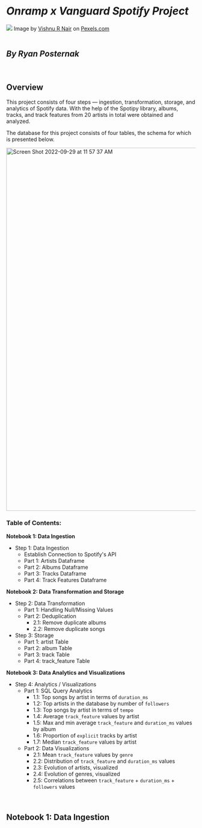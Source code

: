 # *Onramp x Vanguard Spotify Project*

<img src="https://github.com/rjpost20/vanguard_de_project_Ryan_Posternak/blob/main/images/pexels-vishnu-r-nair-1105666.jpg?raw=true">
Image by <a href="https://www.pexels.com/@vishnurnair/" >Vishnu R Nair</a> on <a href="https://www.pexels.com/photo/people-at-concert-1105666/" >Pexels.com</a>

<br>
<br>

## *By Ryan Posternak*

<br>

## Overview

This project consists of four steps — ingestion, transformation, storage, and analytics of Spotify data. With the help of the Spotipy library, albums, tracks, and track features from 20 artists in total were obtained and analyzed.

The database for this project consists of four tables, the schema for which is presented below.

<img width="964" alt="Screen Shot 2022-09-29 at 11 57 37 AM" src="https://user-images.githubusercontent.com/105675055/193080528-e3dc6fa7-272f-40a3-b564-e411199eec70.png">

### Table of Contents:

**Notebook 1: Data Ingestion**
* Step 1: Data Ingestion
  * Establish Connection to Spotify's API
  * Part 1: Artists Dataframe
  * Part 2: Albums Dataframe
  * Part 3: Tracks Dataframe
  * Part 4: Track Features Dataframe

**Notebook 2: Data Transformation and Storage**
* Step 2: Data Transformation
  * Part 1: Handling Null/Missing Values
  * Part 2: Deduplication
    * 2.1: Remove duplicate albums
    * 2.2: Remove duplicate songs
* Step 3: Storage
  * Part 1: artist Table
  * Part 2: album Table
  * Part 3: track Table
  * Part 4: track_feature Table

**Notebook 3: Data Analytics and Visualizations**
* Step 4: Analytics / Visualizations
  * Part 1: SQL Query Analytics
    * 1.1: Top songs by artist in terms of `duration_ms`
    * 1.2: Top artists in the database by number of `followers`
    * 1.3: Top songs by artist in terms of `tempo`
    * 1.4: Average `track_feature` values by artist
    * 1.5: Max and min average `track_feature` and `duration_ms` values by album
    * 1.6: Proportion of `explicit` tracks by artist
    * 1.7: Median `track_feature` values by artist
  * Part 2: Data Visualizations
    * 2.1: Mean `track_feature` values by `genre`
    * 2.2: Distribution of `track_feature` and `duration_ms` values
    * 2.3: Evolution of artists, visualized
    * 2.4: Evolution of genres, visualized
    * 2.5: Correlations between `track_feature` + `duration_ms` + `followers` values

<br>

## Notebook 1: Data Ingestion


